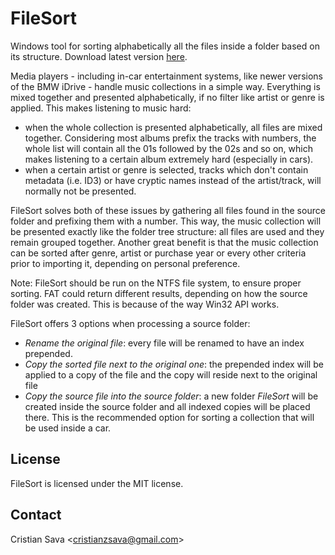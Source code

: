 # FileSort
Windows tool for sorting alphabetically all the files inside a folder based on its structure. Download latest version [here](/Build/).

Media players - including in-car entertainment systems, like newer versions of the BMW iDrive - handle music collections in a simple way. Everything is mixed together and presented alphabetically, if no filter like artist or genre is applied. This makes listening to music hard:

- when the whole collection is presented alphabetically, all files are mixed together. Considering most albums prefix the tracks with numbers, the whole list will contain all the 01s followed by the 02s and so on, which makes listening to a certain album extremely hard (especially in cars).
- when a certain artist or genre is selected, tracks which don't contain metadata (i.e. ID3) or have cryptic names instead of the artist/track, will normally not be presented.

FileSort solves both of these issues by gathering all files found in the source folder and prefixing them with a number. This way, the music collection will be presented exactly like the folder tree structure: all files are used and they remain grouped together. Another great benefit is that the music collection can be sorted after genre, artist or purchase year or every other criteria prior to importing it, depending on personal preference.

Note: FileSort should be run on the NTFS file system, to ensure proper sorting. FAT could return different results, depending on how the source folder was created. This is because of the way Win32 API works.

FileSort offers 3 options when processing a source folder:
- *Rename the original file*: every file will be renamed to have an index prepended.
- *Copy the sorted file next to the original one*: the prepended index will be applied to a copy of the file and the copy will reside next to the original file
- *Copy the source file into the source folder*: a new folder *FileSort* will be created inside the source folder and all indexed copies will be placed there. This is the recommended option for sorting a collection that will be used inside a car. 

## License
FileSort is licensed under the MIT license.

## Contact
Cristian Sava <<cristianzsava@gmail.com>>
